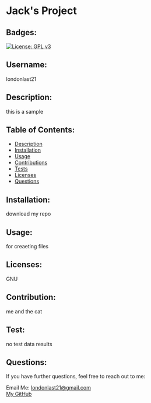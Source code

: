 # Jack's Project
  
  ## Badges: 
  [![License: GPL v3](https://img.shields.io/badge/License-GPLv3-blue.svg)](https://www.gnu.org/licenses/gpl-3.0)

  ## Username: 
  <p>londonlast21</p>
  

  ## Description: 
  <p>this is a sample</p>
  
  

  ## Table of Contents:
  * [Description](#description)
  * [Installation](#installation)
  * [Usage](#usage) 
  * [Contributions](#contributions)
  * [Tests](#tests)
  * [Licenses](#licenses)
  * [Questions](#questions)

 
   
  
  

  ## Installation: 
  <p>download my repo</p>
  

  ## Usage: 
  <p>for creaeting files</p>
  

  ## Licenses: 
  <p>GNU</p>

  

  ## Contribution: 
  <p>me and the cat</p>
  

  ## Test: 
  <p>no test data results</p>
  
  
  ## Questions:

  If you have further questions, feel free to reach out to me:

  Email Me: <londonlast21@gmail.com>  
  [My GitHub](https://github.com/londonlast21)
  

  
